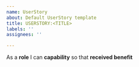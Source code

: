 ```yaml
---
name: UserStory
about: Default UserStory template
title: USERSTORY:<TITLE>
labels: ''
assignees: ''

---
```


As a **role** I can **capability** so that **received benefit**
